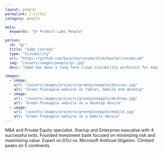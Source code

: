 ```yaml
---
layout: people
permalink: /:title/
category: people

meta:
  keywords: "SF Product Labs People"

person:
  id: "gc"
  title: "Gabe Conradi"
  type: "Scalability"
  url: "https://github.com/byxorna/resume/blob/master/resume.md"
  img: "/assets/images/people/gc.jpg"
  desc: "Gabe has been a long term cloud scalability architect for exponentially growing startups (Tumblr and Uber). He has intimate technical knowledge of growing pains and is incredibly adept at identifying and leading a team to crush them."

images:
  - image:
    url: "/assets/images/projects/greenpineapple/devices.jpg"
    alt: "Green Pineapple website on tablet, mobile and desktop"
  - image:
    url: "/assets/images/projects/greenpineapple/desktop.jpg"
    alt: "Green Pineapple website on a desktop device"
  - image:
    url: "/assets/images/projects/greenpineapple/mobile.jpg"
    alt: "Green Pineapple website on a mobile device"
---
```

<p>M&A and Private Equity specialist. Startup and Enterprise executive with 4 successful exits. Founded Investment bank focused on minimizing risk and maximizing value. Expert on DOJ vs. Microsoft Antitrust litigation. Climbed peaks on 5 continents.</p>